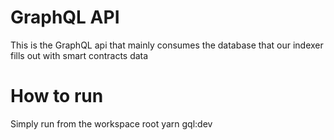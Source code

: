 # GraphQL API

This is the GraphQL api that mainly consumes the database that our indexer fills out with smart contracts data

# How to run

Simply run from the workspace root yarn gql:dev
